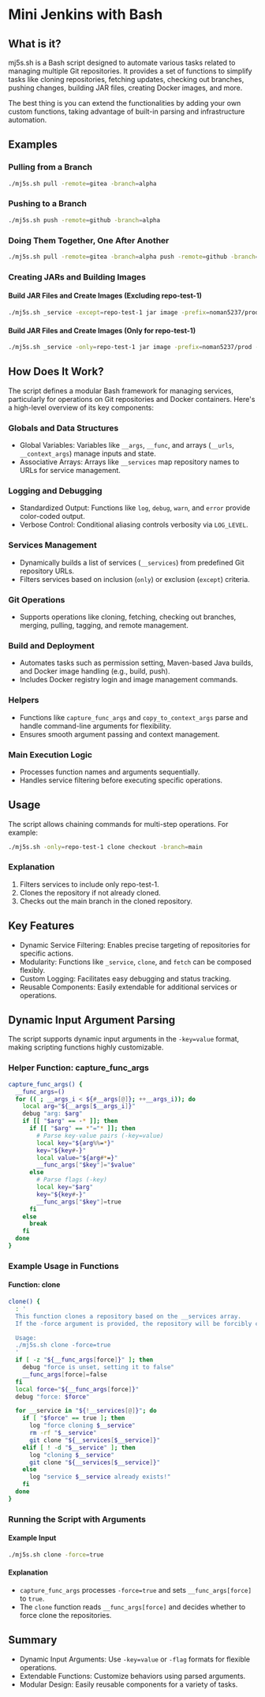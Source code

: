 # Mini Jenkins with Bash

## What is it?

mj5s.sh is a Bash script designed to automate various tasks related to managing multiple Git repositories. It provides a set of functions to simplify tasks like cloning repositories, fetching updates, checking out branches, pushing changes, building JAR files, creating Docker images, and more.

The best thing is you can extend the functionalities by adding your own custom functions, taking advantage of built-in parsing and infrastructure automation.

## Examples

### Pulling from a Branch

```bash
./mj5s.sh pull -remote=gitea -branch=alpha
```

### Pushing to a Branch

```bash
./mj5s.sh push -remote=github -branch=alpha
```

### Doing Them Together, One After Another

```bash
./mj5s.sh pull -remote=gitea -branch=alpha push -remote=github -branch=alpha
```

### Creating JARs and Building Images

#### Build JAR Files and Create Images (Excluding repo-test-1)

```bash
./mj5s.sh _service -except=repo-test-1 jar image -prefix=noman5237/prod -tag=2.0.0
```

#### Build JAR Files and Create Images (Only for repo-test-1)

```bash
./mj5s.sh _service -only=repo-test-1 jar image -prefix=noman5237/prod -tag=2.0.0
```

## How Does It Work?

The script defines a modular Bash framework for managing services, particularly for operations on Git repositories and Docker containers. Here's a high-level overview of its key components:

### Globals and Data Structures

* Global Variables: Variables like `__args`, `__func`, and arrays (`__urls`, `__context_args`) manage inputs and state.
* Associative Arrays: Arrays like `__services` map repository names to URLs for service management.

### Logging and Debugging

* Standardized Output: Functions like `log`, `debug`, `warn`, and `error` provide color-coded output.
* Verbose Control: Conditional aliasing controls verbosity via `LOG_LEVEL`.

### Services Management

* Dynamically builds a list of services (`__services`) from predefined Git repository URLs.
* Filters services based on inclusion (`only`) or exclusion (`except`) criteria.

### Git Operations

* Supports operations like cloning, fetching, checking out branches, merging, pulling, tagging, and remote management.

### Build and Deployment

* Automates tasks such as permission setting, Maven-based Java builds, and Docker image handling (e.g., build, push).
* Includes Docker registry login and image management commands.

### Helpers

* Functions like `capture_func_args` and `copy_to_context_args` parse and handle command-line arguments for flexibility.
* Ensures smooth argument passing and context management.

### Main Execution Logic

* Processes function names and arguments sequentially.
* Handles service filtering before executing specific operations.

## Usage

The script allows chaining commands for multi-step operations. For example:

```bash
./mj5s.sh -only=repo-test-1 clone checkout -branch=main
```

### Explanation

1. Filters services to include only repo-test-1.
2. Clones the repository if not already cloned.
3. Checks out the main branch in the cloned repository.

## Key Features

* Dynamic Service Filtering: Enables precise targeting of repositories for specific actions.
* Modularity: Functions like `_service`, `clone`, and `fetch` can be composed flexibly.
* Custom Logging: Facilitates easy debugging and status tracking.
* Reusable Components: Easily extendable for additional services or operations.

## Dynamic Input Argument Parsing

The script supports dynamic input arguments in the `-key=value` format, making scripting functions highly customizable.

### Helper Function: capture_func_args

```bash
capture_func_args() {
  __func_args=()
  for (( ; __args_i < ${#__args[@]}; ++__args_i)); do
    local arg="${__args[$__args_i]}"
    debug "arg: $arg"
    if [[ "$arg" == -* ]]; then
      if [[ "$arg" == *"="* ]]; then
        # Parse key-value pairs (-key=value)
        local key="${arg%%=*}"
        key="${key#-}"
        local value="${arg#*=}"
        __func_args["$key"]="$value"
      else
        # Parse flags (-key)
        local key="$arg"
        key="${key#-}"
        __func_args["$key"]=true
      fi
    else
      break
    fi
  done
}
```

### Example Usage in Functions

#### Function: clone

```bash
clone() {
  : '
  This function clones a repository based on the __services array.
  If the -force argument is provided, the repository will be forcibly cloned.

  Usage:
  ./mj5s.sh clone -force=true
  '
  if [ -z "${__func_args[force]}" ]; then
    debug "force is unset, setting it to false"
    __func_args[force]=false
  fi
  local force="${__func_args[force]}"
  debug "force: $force"

  for __service in "${!__services[@]}"; do
    if [ "$force" == true ]; then
      log "force cloning $__service"
      rm -rf "$__service"
      git clone "${__services[$__service]}"
    elif [ ! -d "$__service" ]; then
      log "cloning $__service"
      git clone "${__services[$__service]}"
    else
      log "service $__service already exists!"
    fi
  done
}
```

### Running the Script with Arguments

#### Example Input

```bash
./mj5s.sh clone -force=true
```

#### Explanation

* `capture_func_args` processes `-force=true` and sets `__func_args[force]` to `true`.
* The `clone` function reads `__func_args[force]` and decides whether to force clone the repositories.

## Summary

* Dynamic Input Arguments: Use `-key=value` or `-flag` formats for flexible operations.
* Extendable Functions: Customize behaviors using parsed arguments.
* Modular Design: Easily reusable components for a variety of tasks.
